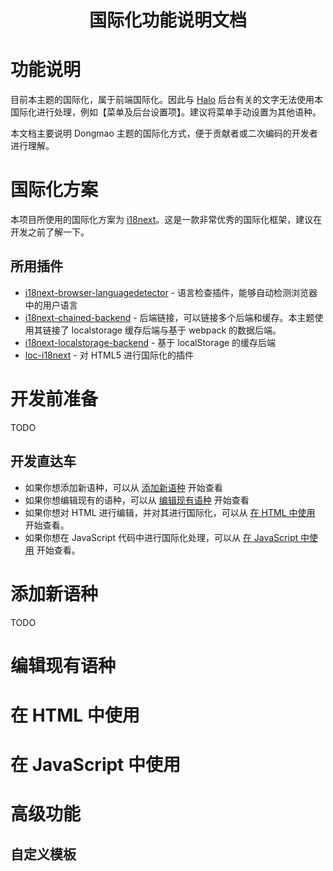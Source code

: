 <h1 align="center">国际化功能说明文档</h1>

# 功能说明
目前本主题的国际化，属于前端国际化。因此与 [Halo](https://halo.run) 后台有关的文字无法使用本国际化进行处理，例如【菜单及后台设置项】。建议将菜单手动设置为其他语种。

本文档主要说明 Dongmao 主题的国际化方式，便于贡献者或二次编码的开发者进行理解。

# 国际化方案

本项目所使用的国际化方案为 [i18next](https://www.i18next.com/)。这是一款非常优秀的国际化框架，建议在开发之前了解一下。

## 所用插件
- [i18next-browser-languagedetector](https://github.com/i18next/i18next-browser-languageDetector) - 语言检查插件，能够自动检测浏览器中的用户语言
- [i18next-chained-backend](https://github.com/i18next/i18next-chained-backend) - 后端链接，可以链接多个后端和缓存。本主题使用其链接了 localstorage 缓存后端与基于 webpack 的数据后端。
- [i18next-localstorage-backend](https://github.com/i18next/i18next-localstorage-backend) - 基于 localStorage 的缓存后端
- [loc-i18next](https://github.com/mthh/loc-i18next) - 对 HTML5 进行国际化的插件 

# 开发前准备

TODO

## 开发直达车

- 如果你想添加新语种，可以从 [添加新语种](#添加新语种) 开始查看 
- 如果你想编辑现有的语种，可以从 [编辑现有语种](#编辑现有语种) 开始查看
- 如果你想对 HTML 进行编辑，并对其进行国际化，可以从 [在 HTML 中使用](#在-html-中使用) 开始查看。
- 如果你想在 JavaScript 代码中进行国际化处理，可以从 [在 JavaScript 中使用](#在-javascript-中使用) 开始查看。

# 添加新语种

TODO

# 编辑现有语种


# 在 HTML 中使用

# 在 JavaScript 中使用

# 高级功能
## 自定义模板

